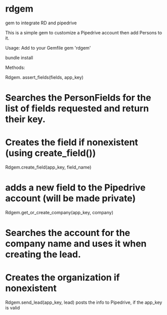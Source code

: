 # rdgem
gem to integrate RD and pipedrive

This is a simple gem to customize a Pipedrive account then add Persons to it.

Usage: Add to your Gemfile
gem 'rdgem'

bundle install

Methods:

Rdgem. assert_fields(fields, app_key)
  # Searches the PersonFields for the list of fields requested and return their key.
  # Creates the field if nonexistent (using create_field())
  
Rdgem.create_field(app_key, field_name)
  # adds a new field to the Pipedrive account (will be made private)

Rdgem.get_or_create_company(app_key, company)
  # Searches the account for the company name and uses it when creating the lead. 
  # Creates the organization if nonexistent

Rdgem.send_lead(app_key, lead)
  posts the info to Pipedrive, if the app_key is valid 

